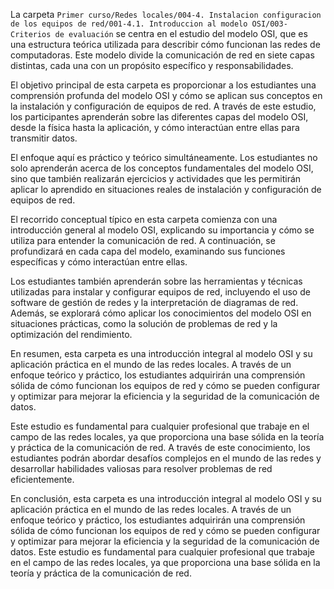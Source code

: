 La carpeta `Primer curso/Redes locales/004-4. Instalacion configuracion de los equipos de red/001-4.1. Introduccion al modelo OSI/003-Criterios de evaluación` se centra en el estudio del modelo OSI, que es una estructura teórica utilizada para describir cómo funcionan las redes de computadoras. Este modelo divide la comunicación de red en siete capas distintas, cada una con un propósito específico y responsabilidades.

El objetivo principal de esta carpeta es proporcionar a los estudiantes una comprensión profunda del modelo OSI y cómo se aplican sus conceptos en la instalación y configuración de equipos de red. A través de este estudio, los participantes aprenderán sobre las diferentes capas del modelo OSI, desde la física hasta la aplicación, y cómo interactúan entre ellas para transmitir datos.

El enfoque aquí es práctico y teórico simultáneamente. Los estudiantes no solo aprenderán acerca de los conceptos fundamentales del modelo OSI, sino que también realizarán ejercicios y actividades que les permitirán aplicar lo aprendido en situaciones reales de instalación y configuración de equipos de red.

El recorrido conceptual típico en esta carpeta comienza con una introducción general al modelo OSI, explicando su importancia y cómo se utiliza para entender la comunicación de red. A continuación, se profundizará en cada capa del modelo, examinando sus funciones específicas y cómo interactúan entre ellas.

Los estudiantes también aprenderán sobre las herramientas y técnicas utilizadas para instalar y configurar equipos de red, incluyendo el uso de software de gestión de redes y la interpretación de diagramas de red. Además, se explorará cómo aplicar los conocimientos del modelo OSI en situaciones prácticas, como la solución de problemas de red y la optimización del rendimiento.

En resumen, esta carpeta es una introducción integral al modelo OSI y su aplicación práctica en el mundo de las redes locales. A través de un enfoque teórico y práctico, los estudiantes adquirirán una comprensión sólida de cómo funcionan los equipos de red y cómo se pueden configurar y optimizar para mejorar la eficiencia y la seguridad de la comunicación de datos.

Este estudio es fundamental para cualquier profesional que trabaje en el campo de las redes locales, ya que proporciona una base sólida en la teoría y práctica de la comunicación de red. A través de este conocimiento, los estudiantes podrán abordar desafíos complejos en el mundo de las redes y desarrollar habilidades valiosas para resolver problemas de red eficientemente.

En conclusión, esta carpeta es una introducción integral al modelo OSI y su aplicación práctica en el mundo de las redes locales. A través de un enfoque teórico y práctico, los estudiantes adquirirán una comprensión sólida de cómo funcionan los equipos de red y cómo se pueden configurar y optimizar para mejorar la eficiencia y la seguridad de la comunicación de datos. Este estudio es fundamental para cualquier profesional que trabaje en el campo de las redes locales, ya que proporciona una base sólida en la teoría y práctica de la comunicación de red.
